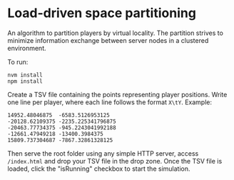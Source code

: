 
# Load-driven space partitioning

An algorithm to partition players by virtual locality. The partition strives to minimize information exchange between server nodes in a clustered environment.

To run:

    nvm install
    npm install

Create a TSV file containing the points representing player positions. Write one line per player, where each line follows the format `X\tY`. Example:

    14952.48046875	-6583.5126953125
    -20128.62109375	-2235.225341796875
    -20463.77734375	-945.2243041992188
    -12661.47949218	-13400.3984375
    15809.737304687	-7867.32861328125

Then serve the root folder using any simple HTTP server, access `/index.html` and drop your TSV file in the drop zone. Once the TSV file is loaded, click the "isRunning" checkbox to start the simulation.
